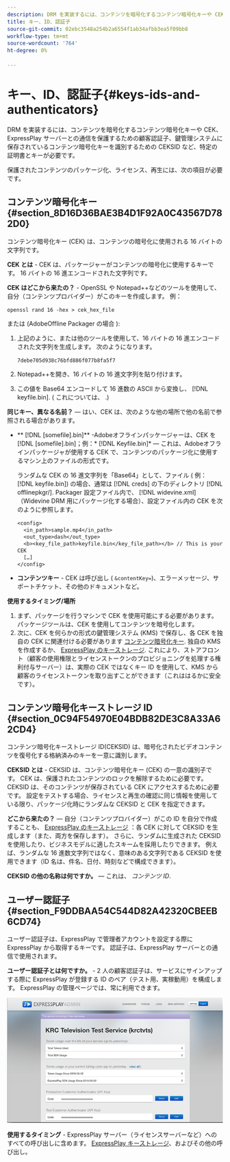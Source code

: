 ```yaml
---
description: DRM を実装するには、コンテンツを暗号化するコンテンツ暗号化キーや CEK、ExpressPlay サーバーとの通信を保護するための顧客認証子、鍵管理システムに保存されているコンテンツ暗号化キーを識別するための CEKSID など、特定の証明書とキーが必要です。
title: キー、ID、認証子
source-git-commit: 02ebc3548a254b2a6554f1ab34afbb3ea5f09bb8
workflow-type: tm+mt
source-wordcount: '764'
ht-degree: 0%

---
```


# キー、ID、認証子{#keys-ids-and-authenticators}

DRM を実装するには、コンテンツを暗号化するコンテンツ暗号化キーや CEK、ExpressPlay サーバーとの通信を保護するための顧客認証子、鍵管理システムに保存されているコンテンツ暗号化キーを識別するための CEKSID など、特定の証明書とキーが必要です。

保護されたコンテンツのパッケージ化、ライセンス、再生には、次の項目が必要です。

## コンテンツ暗号化キー {#section_8D16D36BAE3B4D1F92A0C43567D782D0}

コンテンツ暗号化キー (CEK) は、コンテンツの暗号化に使用される 16 バイトの文字列です。

**CEK とは** - CEK は、パッケージャーがコンテンツの暗号化に使用するキーです。 16 バイトの 16 進エンコードされた文字列です。

**CEK はどこから来たの？** - OpenSSL や Notepad++などのツールを使用して、自分（コンテンツプロバイダー）がこのキーを作成します。 例：

```
openssl rand 16 -hex > cek_hex_file
```

または (AdobeOffline Packager の場合 ):

1. 上記のように、または他のツールを使用して、16 バイトの 16 進エンコードされた文字列を生成します。 次のようになります。

   ```
   7debe705d938c76bfd886f077b8fa5f7
   ```

1. Notepad++を開き、16 バイトの 16 進文字列を貼り付けます。
1. この値を Base64 エンコードして 16 進数の ASCII から変換し、 [!DNL keyfile.bin]. ( これについては、 [](../../multi-drm-workflows/quick-start/package-your-content.md).)

**同じキー、異なる名前？**  — はい、CEK は、次のような他の場所で他の名前で参照される場合があります。

* ** [!DNL [somefile].bin]** -Adobeオフラインパッケージャーは、CEK を [!DNL [somefile].bin]；例：* [!DNL Keyfile.bin]* — これは、Adobeオフラインパッケージャが使用する CEK で、コンテンツのパッケージ化に使用するマシン上のファイルの形式です。

  ランダムな CEK の 16 進文字列を「Base64」として、ファイル ( 例： [!DNL keyfile.bin]) の場合、通常は [!DNL creds] の下のディレクトリ [!DNL offlinepkgr/]. Packager 設定ファイル内で、 [!DNL widevine.xml] （Widevine DRM 用にパッケージ化する場合）、設定ファイル内の CEK を次のように参照します。

  ```
  <config>  
    <in_path>sample.mp4</in_path>  
    <out_type>dash</out_type>
    <b><key_file_path>keyfile.bin</key_file_path></b> // This is your CEK  
    […] 
  </config> 
  ```

* **コンテンツキー** - CEK は呼び出し ( `&contentKey=`)、エラーメッセージ、サポートチケット、その他のドキュメントなど。

**使用するタイミング/場所**

1. まず、パッケージを行うマシンで CEK を使用可能にする必要があります。 パッケージツールは、CEK を使用してコンテンツを暗号化します。
1. 次に、CEK を何らかの形式の鍵管理システム (KMS) で保存し、各 CEK を独自の CEK に関連付ける必要があります [コンテンツ暗号化キー](../../multi-drm-workflows/glossary/glossary-cek.md). 独自の KMS を作成するか、 [ExpressPlay のキーストレージ](https://www.expressplay.com/developer/key-storage/). これにより、ストアフロント（顧客の使用権限とライセンストークンのプロビジョニングを処理する権利付与サーバー）は、実際の CEK ではなくキー ID を使用して、KMS から顧客のライセンストークンを取り出すことができます（これははるかに安全です）。

## コンテンツ暗号化キーストレージ ID {#section_0C94F54970E04BDB82DE3C8A33A62CD4}

コンテンツ暗号化キーストレージ ID(CEKSID) は、暗号化されたビデオコンテンツを復号化する格納済みのキーを一意に識別します。

**CEKSID とは** - CEKSID は、コンテンツ暗号化キー (CEK) の一意の識別子です。 CEK は、保護されたコンテンツのロックを解除するために必要です。CEKSID は、そのコンテンツが保存されている CEK にアクセスするために必要です。 設定をテストする場合、ライセンスと再生の確認に同じ情報を使用している限り、パッケージ化時にランダムな CEKSID と CEK を指定できます。

**どこから来たの？**  — 自分（コンテンツプロバイダー）がこの ID を自分で作成することも、 [ExpressPlay のキーストレージ](https://www.expressplay.com/developer/key-storage/) ：各 CEK に対して CEKSID を生成します（また、両方を保存します）。 さらに、ランダムに生成された CEKSID を使用したり、ビジネスモデルに適したスキームを採用したりできます。 例えば、ランダムな 16 進数文字列ではなく、意味のある文字列である CEKSID を使用できます（ID 名は、件名、日付、時刻などで構成できます）。

**CEKSID の他の名称は何ですか。**  — これは、 *コンテンツ ID*.

## ユーザー認証子 {#section_F9DDBAA54C544D82A42320CBEEB6CD74}

ユーザー認証子は、ExpressPlay で管理者アカウントを設定する際に ExpressPlay から取得するキーです。 認証子は、ExpressPlay サーバーとの通信で使用されます。

**ユーザー認証子とは何ですか。** - 2 人の顧客認証子は、サービスにサインアップする際に ExpressPlay が登録する ID のペア（テスト用、実稼動用）を構成します。 ExpressPlay の管理ページでは、常に利用できます。
<!--<a id="fig_c5h_xdl_wv"></a>-->

![](assets/expressplay_admin_dashboard-web.png)

**使用するタイミング** - ExpressPlay サーバー（ライセンスサーバーなど）へのすべての呼び出しに含めます。 [ExpressPlay キーストレージ](https://www.expressplay.com/developer/key-storage/)、およびその他の呼び出し。
